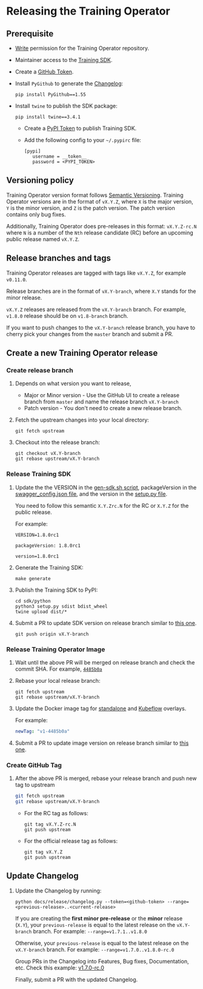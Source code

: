 # Releasing the Training Operator

## Prerequisite

- [Write](https://docs.github.com/en/organizations/managing-access-to-your-organizations-repositories/repository-permission-levels-for-an-organization#permission-levels-for-repositories-owned-by-an-organization)
  permission for the Training Operator repository.

- Maintainer access to the [Training SDK](https://pypi.org/project/kubeflow-training/).

- Create a [GitHub Token](https://docs.github.com/en/github/authenticating-to-github/keeping-your-account-and-data-secure/creating-a-personal-access-token).

- Install `PyGithub` to generate the [Changelog](./../../CHANGELOG.md):

  ```
  pip install PyGithub==1.55
  ```

- Install `twine` to publish the SDK package:

  ```
  pip install twine==3.4.1
  ```

  - Create a [PyPI Token](https://pypi.org/help/#apitoken) to publish Training SDK.

  - Add the following config to your `~/.pypirc` file:

    ```
    [pypi]
       username = __token__
       password = <PYPI_TOKEN>
    ```

## Versioning policy

Training Operator version format follows [Semantic Versioning](https://semver.org/).
Training Operator versions are in the format of `vX.Y.Z`, where `X` is the major version, `Y` is
the minor version, and `Z` is the patch version.
The patch version contains only bug fixes.

Additionally, Training Operator does pre-releases in this format: `vX.Y.Z-rc.N` where `N` is a number
of the `Nth` release candidate (RC) before an upcoming public release named `vX.Y.Z`.

## Release branches and tags

Training Operator releases are tagged with tags like `vX.Y.Z`, for example `v0.11.0`.

Release branches are in the format of `vX.Y-branch`, where `X.Y` stands for
the minor release.

`vX.Y.Z` releases are released from the `vX.Y-branch` branch. For example,
`v1.8.0` release should be on `v1.8-branch` branch.

If you want to push changes to the `vX.Y-branch` release branch, you have to
cherry pick your changes from the `master` branch and submit a PR.

## Create a new Training Operator release

### Create release branch

1. Depends on what version you want to release,

   - Major or Minor version - Use the GitHub UI to create a release branch from `master` and name
     the release branch `vX.Y-branch`
   - Patch version - You don't need to create a new release branch.

1. Fetch the upstream changes into your local directory:

   ```
   git fetch upstream
   ```

1. Checkout into the release branch:

   ```
   git checkout vX.Y-branch
   git rebase upstream/vX.Y-branch
   ```

### Release Training SDK

1. Update the the VERSION in the [gen-sdk.sh script](../../hack/python-sdk/gen-sdk.sh#L27),
   packageVersion in the [swagger_config.json file](../../hack/python-sdk/swagger_config.json#L4),
   and the version in the [setup.py file](../../sdk/python/setup.py#L36).

   You need to follow this semantic `X.Y.Zrc.N` for the RC or `X.Y.Z` for the public release.

   For example:

   ```
   VERSION=1.8.0rc1

   packageVersion: 1.8.0rc1

   version=1.8.0rc1
   ```

1. Generate the Training SDK:

   ```
   make generate
   ```

1. Publish the Training SDK to PyPI:

   ```
   cd sdk/python
   python3 setup.py sdist bdist_wheel
   twine upload dist/*
   ```

1. Submit a PR to update SDK version on release branch similar to [this one](https://github.com/kubeflow/training-operator/pull/2151).

   ```
   git push origin vX.Y-branch
   ```

### Release Training Operator Image

1. Wait until the above PR will be merged on release branch and check the commit SHA.
   For example, [`4485b0a`](https://github.com/kubeflow/training-operator/commit/4485b0aa3fa23a8b762af92bc36d46bfb063d6f5)

1. Rebase your local release branch:

   ```
   git fetch upstream
   git rebase upstream/vX.Y-branch
   ```

1. Update the Docker image tag for [standalone](../../manifests/overlays/standalone/kustomization.yaml#L9)
   and [Kubeflow](../../manifests/overlays/kubeflow/kustomization.yaml#L9) overlays.

   For example:

   ```yaml
   newTag: "v1-4485b0a"
   ```

1. Submit a PR to update image version on release branch similar to
   [this one](https://github.com/kubeflow/training-operator/pull/2152).

### Create GitHub Tag

1. After the above PR is merged, rebase your release branch and push new tag to upstream

   ```bash
   git fetch upstream
   git rebase upstream/vX.Y-branch
   ```

   - For the RC tag as follows:

     ```
     git tag vX.Y.Z-rc.N
     git push upstream
     ```

   - For the official release tag as follows:

     ```
     git tag vX.Y.Z
     git push upstream
     ```

## Update Changelog

1. Update the Changelog by running:

   ```
   python docs/release/changelog.py --token=<github-token> --range=<previous-release>..<current-release>
   ```

   If you are creating the **first minor pre-release** or the **minor** release (`X.Y`), your
   `previous-release` is equal to the latest release on the `vX.Y-branch` branch.
   For example: `--range=v1.7.1..v1.8.0`

   Otherwise, your `previous-release` is equal to the latest release on the `vX.Y-branch` branch.
   For example: `--range=v1.7.0..v1.8.0-rc.0`

   Group PRs in the Changelog into Features, Bug fixes, Documentation, etc.
   Check this example: [v1.7.0-rc.0](https://github.com/kubeflow/training-operator/blob/master/CHANGELOG.md#v170-rc0-2023-07-07)

   Finally, submit a PR with the updated Changelog.
